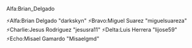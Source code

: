 Alfa:Brian_Delgado

⚡️Alfa:Brian Delgado "darkskyn"
⚡️Bravo:Miguel Suarez "miguelsuareza"
⚡️Charlie:Jesus Rodriguez "jesusra11"
⚡️Delta:Luis Herrera "lijose59"
⚡️Echo:Misael Gamardo "Misaelgmd"
